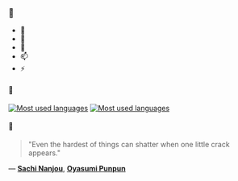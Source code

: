 ### 👋

- 🔭
- 🌱
- 💬
- 📫
- ⚡

#### 🧏

[![Most used languages](https://github-readme-stats-aynah.vercel.app/api/top-langs/?username=aynh&theme=solarized-dark&langs_count=6&layout=compact&hide_title=true)](https://github.com/anuraghazra/github-readme-stats#gh-dark-mode-only)
[![Most used languages](https://github-readme-stats-aynah.vercel.app/api/top-langs/?username=aynh&theme=solarized-light&langs_count=6&layout=compact&hide_title=true)](https://github.com/anuraghazra/github-readme-stats#gh-light-mode-only)

#### 💬

> "Even the hardest of things can shatter when one little crack appears."

&mdash; [**Sachi Nanjou**](https://myanimelist.net/character.php?q=Sachi%20Nanjou&cat=character), [**Oyasumi Punpun**](https://myanimelist.net/search/all?q=Oyasumi%20Punpun&cat=all)
